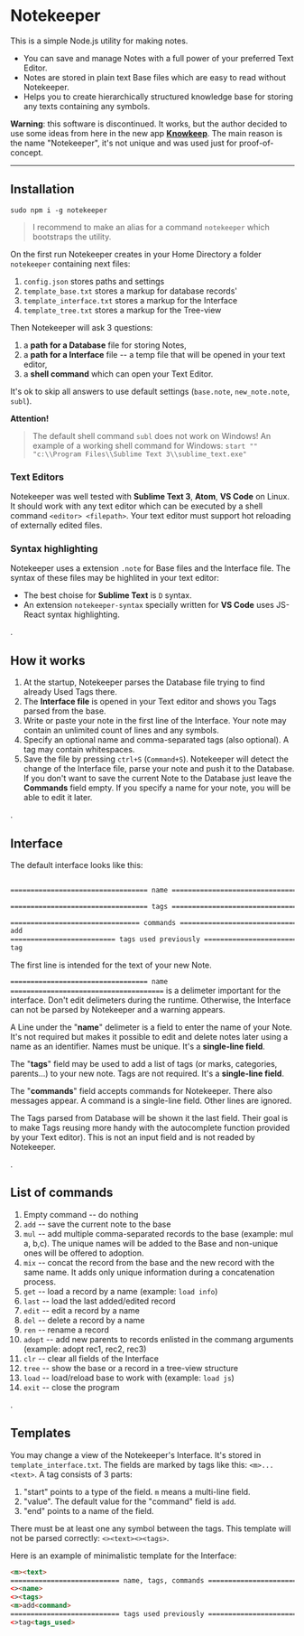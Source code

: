 # Notekeeper

This is a simple Node.js utility for making notes.

- You can save and manage Notes with a full power of your preferred Text Editor.
- Notes are stored in plain text Base files which are easy to read without Notekeeper.
- Helps you to create hierarchically structured knowledge base for storing any texts containing any symbols.

**Warning**: this software is discontinued. It works, but the author decided to use some ideas from here in the new app **[Knowkeep](https://github.com/klimcode/knowkeep)**.
The main reason is the name "Notekeeper", it's not unique and was used just for proof-of-concept.

----

## Installation

`sudo npm i -g notekeeper`

> I recommend to make an alias for a command `notekeeper` which bootstraps the utility.

On the first run Notekeeper creates in your Home Directory a folder `notekeeper` containing next files:

1. `config.json` stores paths and settings
2. `template_base.txt` stores a markup for database records'
3. `template_interface.txt` stores a markup for the Interface
4. `template_tree.txt` stores a markup for the Tree-view

Then Notekeeper will ask 3 questions:

1. a **path for a Database** file for storing Notes,
2. a **path for a Interface** file -- a temp file that will be opened in your text editor,
3. a **shell command** which can open your Text Editor.

It's ok to skip all answers to use default settings (`base.note`, `new_note.note`, `subl`).

**Attention!**
> The default shell command `subl` does not work on Windows!
> An example of a working shell command for Windows: `start "" "c:\\Program Files\\Sublime Text 3\\sublime_text.exe"`

### Text Editors

Notekeeper was well tested with **Sublime Text 3**, **Atom**, **VS Code** on Linux.
It should work with any text editor which can be executed by a shell command `<editor> <filepath>`.
Your text editor must support hot reloading of externally edited files.

### Syntax highlighting

Notekeeper uses a extension `.note` for Base files and the Interface file. The syntax of these files may be highlited in your text editor:

- The best choise for **Sublime Text** is `D` syntax.
- An extension `notekeeper-syntax` specially written for **VS Code** uses JS-React syntax highlighting.

.

## How it works

1. At the startup, Notekeeper parses the Database file trying to find already Used Tags there.
2. The **Interface file** is opened in your Text editor and shows you Tags parsed from the base.
3. Write or paste your note in the first line of the Interface. Your note may contain an unlimited count of lines and any symbols.
4. Specify an optional name and comma-separated tags (also optional). A tag may contain whitespaces.
5. Save the file by pressing `ctrl+S` (`Command+S`). Notekeeper will detect the change of the Interface file, parse your note and push it to the Database. If you don't want to save the current Note to the Database just leave the **Commands** field empty. If you specify a name for your note, you will be able to edit it later.

.

## Interface

The default interface looks like this:

```html
  
================================== name ======================================

================================== tags ======================================

================================ commands ====================================
add
========================== tags used previously ==============================
tag

```

The first line is intended for the text of your new Note.

`================================== name ======================================` is a delimeter important for the interface. Don't edit delimeters during the runtime. Otherwise, the Interface can not be parsed by Notekeeper and a warning appears.

A Line under the "**name**" delimeter is a field to enter the name of your Note. It's not required but makes it possible to edit and delete notes later using a name as an identifier. Names must be unique. It's a **single-line field**.

The "**tags**" field may be used to add a list of tags (or marks, categories, parents...) to your new note. Tags are not required. It's a **single-line field**.

The "**commands**" field accepts commands for Notekeeper. There also messages appear. A command is a single-line field. Other lines are ignored.

The Tags parsed from Database will be shown it the last field. Their goal is to make Tags reusing more handy with the autocomplete function provided by your Text editor). This is not an input field and is not readed by Notekeeper.

.

## List of commands

1. Empty command -- do nothing
2. `add` -- save the current note to the base
3. `mul` -- add multiple comma-separated records to the base (example: mul a, b,c). The unique names will be added to the Base and non-unique ones will be offered to adoption.
4. `mix` -- concat the record from the base and the new record with the same name. It adds only unique information during a concatenation process.
5. `get` -- load a record by a name (example: `load info`)
6. `last` -- load the last added/edited record
7. `edit` -- edit a record by a name
8. `del` -- delete a record by a name
9. `ren` -- rename a record
10. `adopt` -- add new parents to records enlisted in the commang arguments (example: adopt rec1, rec2, rec3)
11. `clr` -- clear all fields of the Interface
12. `tree` -- show the base or a record in a tree-view structure
13. `load` -- load/reload base to work with (example: `load js`)
14. `exit` -- close the program

.

## Templates

You may change a view of the Notekeeper's Interface. It's stored in `template_interface.txt`. The fields are marked by tags like this: `<m>...<text>`. A tag consists of 3 parts:

1. "start" points to a type of the field. `m` means a multi-line field.
2. "value". The default value for the "command" field is `add`.
3. "end" points to a name of the field.

There must be at least one any symbol between the tags. This template will not be parsed correctly: `<><text><><tags>`.

Here is an example of minimalistic template for the Interface:

```html
<m><text>
=========================== name, tags, commands ===========================
<><name>
<><tags>
<m>add<command>
=========================== tags used previously ===========================
<>tag<tags_used>

```
